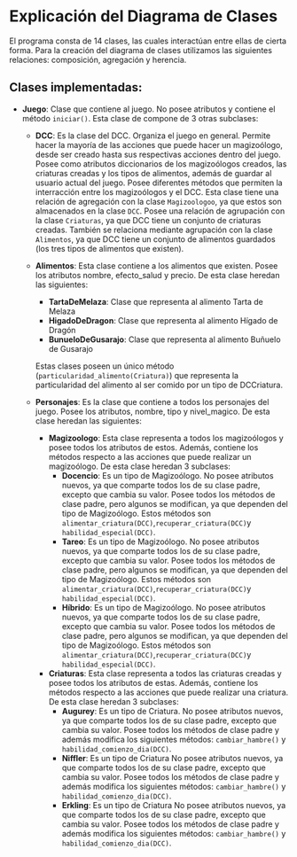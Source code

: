 # Explicación del Diagrama de Clases

El programa consta de 14 clases, las cuales interactúan entre ellas de cierta forma. Para la creación del diagrama de clases utilizamos las siguientes relaciones: composición, agregación y herencia. 
## Clases implementadas:

* **Juego**: Clase que contiene al juego. No posee atributos y contiene el método ```iniciar()```. Esta clase de compone de 3 otras subclases:
    * **DCC**: Es la clase del DCC. Organiza el juego en general. Permite hacer la mayoría de las acciones que puede hacer un magizoólogo, desde ser creado hasta sus respectivas acciones dentro del juego. Posee como atributos diccionarios de los magizoólogos creados, las criaturas creadas y los tipos de alimentos, además de guardar al usuario actual del juego. Posee diferentes métodos que permiten la interracción entre los magizoólogos y el DCC. Esta clase tiene una relación de agregación con la clase ```Magizoologoo```, ya que estos son almacenados en la clase ```DCC```. Posee una relación de agrupación con la clase ```Criaturas```, ya que DCC tiene un conjunto de criaturas creadas. También se relaciona mediante agrupación con la clase ```Alimentos```, ya que DCC tiene un conjunto de alimentos guardados (los tres tipos de alimentos que existen).
    * **Alimentos**: Esta clase contiene a los alimentos que existen. Posee los atributos nombre, efecto_salud y precio. De esta clase heredan las siguientes:
      * **TartaDeMelaza**: Clase que representa al alimento Tarta de Melaza
      * **HigadoDeDragon**: Clase que representa al alimento Hígado de Dragón
      * **BunueloDeGusarajo**: Clase que representa al alimento Buñuelo de Gusarajo
      
      
      Estas clases poseen un único método (```particularidad_alimento(Criatura)```) que representa la particularidad del alimento al ser comido por un tipo de DCCriatura.
    * **Personajes**: Es la clase que contiene a todos los personajes del juego. Posee los atributos, nombre, tipo y nivel_magico. De esta clase heredan las siguientes:
      * **Magizoologo**: Esta clase representa a todos los magizoólogos y posee todos los atributos de estos. Además, contiene los métodos respecto a las acciones que puede realizar un magizoólogo. De esta clase heredan 3 subclases:
        * **Docencio**: Es un tipo de Magizoólogo. No posee atributos nuevos, ya que comparte todos los de su clase padre, excepto que cambia su valor. Posee todos los métodos de clase padre, pero algunos se modifican, ya que dependen del tipo de Magizoólogo. Estos métodos son ```alimentar_criatura(DCC)```,```recuperar_criatura(DCC)```y ```habilidad_especial(DCC)```. 
        * **Tareo**: Es un tipo de Magizoólogo. No posee atributos nuevos, ya que comparte todos los de su clase padre, excepto que cambia su valor. Posee todos los métodos de clase padre, pero algunos se modifican, ya que dependen del tipo de Magizoólogo. Estos métodos son ```alimentar_criatura(DCC)```,```recuperar_criatura(DCC)```y ```habilidad_especial(DCC)```. 
        * **Híbrido**: Es un tipo de Magizoólogo. No posee atributos nuevos, ya que comparte todos los de su clase padre, excepto que cambia su valor. Posee todos los métodos de clase padre, pero algunos se modifican, ya que dependen del tipo de Magizoólogo. Estos métodos son ```alimentar_criatura(DCC)```,```recuperar_criatura(DCC)```y ```habilidad_especial(DCC)```. 
      * **Criaturas**:  Esta clase representa a todos las criaturas creadas y posee todos los atributos de estas. Además, contiene los métodos respecto a las acciones que puede realizar una criatura. De esta clase heredan 3 subclases:
        * **Augurey**: Es un tipo de Criatura. No posee atributos nuevos, ya que comparte todos los de su clase padre, excepto que cambia su valor. Posee todos los métodos de clase padre y además modifica los siguientes métodos: ```cambiar_hambre()``` y ```habilidad_comienzo_dia(DCC)```.
        * **Niffler**: Es un tipo de Criatura No posee atributos nuevos, ya que comparte todos los de su clase padre, excepto que cambia su valor.  Posee todos los métodos de clase padre y además modifica los siguientes métodos: ```cambiar_hambre()``` y ```habilidad_comienzo_dia(DCC)```.
        * **Erkling**: Es un tipo de Criatura No posee atributos nuevos, ya que comparte todos los de su clase padre, excepto que cambia su valor.  Posee todos los métodos de clase padre y además modifica los siguientes métodos: ```cambiar_hambre()``` y ```habilidad_comienzo_dia(DCC)```.
        



